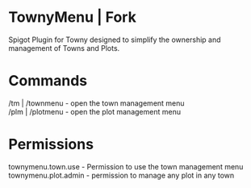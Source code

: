# TownyMenu | Fork
 Spigot Plugin for Towny designed to simplify the ownership and management of Towns and Plots.

 
 # Commands
 /tm | /townmenu - open the town management menu  
 /plm | /plotmenu - open the plot management menu  


# Permissions

townymenu.town.use - Permission to use the town management menu  
townymenu.plot.admin - permission to manage any plot in any town  
